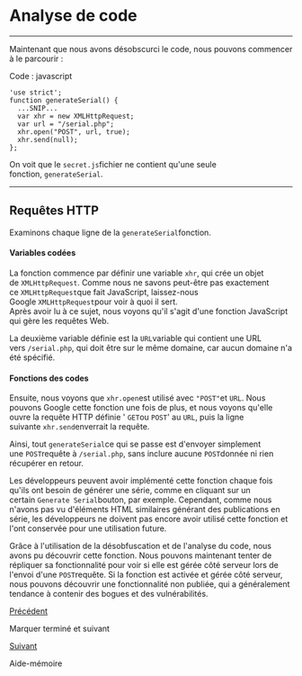 Analyse de code
===============

* * * * *

Maintenant que nous avons désobscurci le code, nous pouvons commencer à le parcourir :

Code : javascript

```
'use strict';
function generateSerial() {
  ...SNIP...
  var xhr = new XMLHttpRequest;
  var url = "/serial.php";
  xhr.open("POST", url, true);
  xhr.send(null);
};

```

On voit que le `secret.js`fichier ne contient qu'une seule fonction, `generateSerial`.

* * * * *

Requêtes HTTP
-------------

Examinons chaque ligne de la `generateSerial`fonction.

#### Variables codées

La fonction commence par définir une variable `xhr`, qui crée un objet de `XMLHttpRequest`. Comme nous ne savons peut-être pas exactement ce `XMLHttpRequest`que fait JavaScript, laissez-nous Google `XMLHttpRequest`pour voir à quoi il sert.\
Après avoir lu à ce sujet, nous voyons qu'il s'agit d'une fonction JavaScript qui gère les requêtes Web.

La deuxième variable définie est la `URL`variable qui contient une URL vers `/serial.php`, qui doit être sur le même domaine, car aucun domaine n'a été spécifié.

#### Fonctions des codes

Ensuite, nous voyons que `xhr.open`est utilisé avec `"POST"`et `URL`. Nous pouvons Google cette fonction une fois de plus, et nous voyons qu'elle ouvre la requête HTTP définie ' `GET`ou `POST`' au `URL`, puis la ligne suivante `xhr.send`enverrait la requête.

Ainsi, tout `generateSerial`ce qui se passe est d'envoyer simplement une `POST`requête à `/serial.php`, sans inclure aucune `POST`donnée ni rien récupérer en retour.

Les développeurs peuvent avoir implémenté cette fonction chaque fois qu'ils ont besoin de générer une série, comme en cliquant sur un certain `Generate Serial`bouton, par exemple. Cependant, comme nous n'avons pas vu d'éléments HTML similaires générant des publications en série, les développeurs ne doivent pas encore avoir utilisé cette fonction et l'ont conservée pour une utilisation future.

Grâce à l'utilisation de la désobfuscation et de l'analyse du code, nous avons pu découvrir cette fonction. Nous pouvons maintenant tenter de répliquer sa fonctionnalité pour voir si elle est gérée côté serveur lors de l'envoi d'une `POST`requête. Si la fonction est activée et gérée côté serveur, nous pouvons découvrir une fonctionnalité non publiée, qui a généralement tendance à contenir des bogues et des vulnérabilités.

[Précédent](https://academy.hackthebox.com/module/41/section/442)

Marquer terminé et suivant

[Suivant](https://academy.hackthebox.com/module/41/section/444)

Aide-mémoire
